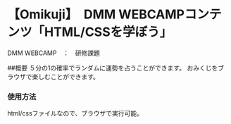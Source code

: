 # 【Omikuji】　DMM WEBCAMPコンテンツ「HTML/CSSを学ぼう」
DMM WEBCAMP　：　研修課題

##概要
５分の1の確率でランダムに運勢を占うことができます。
おみくじをブラウザで楽しむことができます。

### 使用方法
html/cssファイルなので、ブラウザで実行可能。
